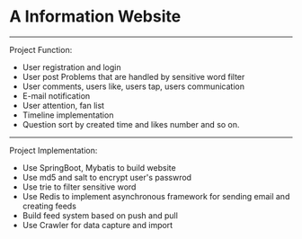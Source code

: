 A Information Website
================
----------------
Project Function:
  * User registration and login<br>
  * User post Problems that are handled by sensitive word filter<br>
  * User comments, users like, users tap, users communication<br>
  * E-mail notification<br>
  * User attention, fan list<br>
  * Timeline implementation<br>
  * Question sort by created time and likes number and so on. 
----------------
Project Implementation:
  * Use SpringBoot, Mybatis to build website<br>
  * Use md5 and salt to encrypt user's passwrod<br>
  * Use trie to filter sensitive word<br>
  * Use Redis to implement asynchronous framework for sending email and creating feeds
  * Build feed system based on push and pull
  * Use Crawler for data capture and import<br>
